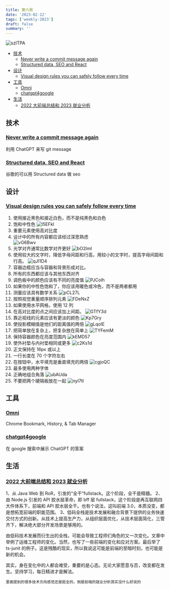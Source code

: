 ```yaml
---
title: 第六周
date: '2023-02-12'
tags: ['weekly-2023']
draft: false
summary: ''
---
```


![szITPA](https://cdn.jsdelivr.net/gh/klaaay/pbed@main/uPic/szITPA.jpg)

- [技术](#技术)
  - [Never write a commit message again](#never-write-a-commit-message-again)
  - [Structured data, SEO and React](#structured-data-seo-and-react)
- [设计](#设计)
  - [Visual design rules you can safely follow every time](#visual-design-rules-you-can-safely-follow-every-time)
- [工具](#工具)
  - [Omni](#omni)
  - [chatgpt4google](#chatgpt4google)
- [生活](#生活)
  - [2022 大前端总结和 2023 就业分析](#2022-大前端总结和-2023-就业分析)

## 技术

### [Never write a commit message again](https://zura.wiki/post/never-write-a-commit-message-again-with-the-help-of-gpt-3/)

利用 ChatGPT 来写 git message

### [Structured data, SEO and React](https://johnnyreilly.com/structured-data-seo-and-react)

谷歌的可以用 Structured data 做 seo

## 设计

### [Visual design rules you can safely follow every time](https://anthonyhobday.com/sideprojects/saferules/)

1. 使用接近黑色和接近白色，而不是纯黑色和白色
2. 饱和中性色
   ![l5EFkl](https://cdn.jsdelivr.net/gh/klaaay/pbed@main/uPic/l5EFkl.jpg)
3. 重要元素使用高对比度
4. 设计中的所有内容都应该经过深思熟虑  
   ![vG6Bwv](https://cdn.jsdelivr.net/gh/klaaay/pbed@main/uPic/vG6Bwv.jpg)
5. 光学对齐通常比数学对齐更好
   ![bO2lmI](https://cdn.jsdelivr.net/gh/klaaay/pbed@main/uPic/bO2lmI.jpg)
6. 使用较大的文字时，降低字母间距和行高，用较小的文字时，提高字母间距和行高。
   ![qJI1D4](https://cdn.jsdelivr.net/gh/klaaay/pbed@main/uPic/qJI1D4.jpg)
7. 容器边框应当与容器和背景形成对比。
8. 所有的东西都应该与其他东西对齐
9. 调色板中的颜色应该有不同的亮度值
   ![PJColh](https://cdn.jsdelivr.net/gh/klaaay/pbed@main/uPic/PJColh.jpg)
10. 如果你的中性色饱和了，你应该用暖色或冷色，而不是两者都用
11. 测量应该具有数学关系
    ![pCL27L](https://cdn.jsdelivr.net/gh/klaaay/pbed@main/uPic/pCL27L.jpg)
12. 按照视觉重量顺序排列元素
    ![FDeNxZ](https://cdn.jsdelivr.net/gh/klaaay/pbed@main/uPic/FDeNxZ.jpg)
13. 如果使用水平网格，使用 12 列
14. 在高对比度的点之间应该加上间距。
    ![GTfY3d](https://cdn.jsdelivr.net/gh/klaaay/pbed@main/uPic/GTfY3d.jpg)
15. 靠近视线的元素应该有更淡的颜色
    ![Kp7Gry](https://cdn.jsdelivr.net/gh/klaaay/pbed@main/uPic/Kp7Gry.jpg)
16. 使投影模糊值是他们的距离值的两倍
    ![gLqoIE](https://cdn.jsdelivr.net/gh/klaaay/pbed@main/uPic/gLqoIE.jpg)
17. 把简单放在复杂上，把复杂放在简单上
    ![TYFemM](https://cdn.jsdelivr.net/gh/klaaay/pbed@main/uPic/TYFemM.jpg)
18. 保持容器颜色在亮度范围内
    ![kEMD57](https://cdn.jsdelivr.net/gh/klaaay/pbed@main/uPic/kEMD57.jpg)
19. 使外衬垫与内衬垫相同或更多
    ![c2Ks1d](https://cdn.jsdelivr.net/gh/klaaay/pbed@main/uPic/c2Ks1d.jpg)
20. 正文保持在 16px 或以上
21. 一行长度在 70 个字符左右
22. 在按钮中，水平填充是垂直填充的两倍
    ![cgjoQC](https://cdn.jsdelivr.net/gh/klaaay/pbed@main/uPic/cgjoQC.jpg)
23. 最多使用两种字体
24. 正确地组合角落
    ![ubAUda](https://cdn.jsdelivr.net/gh/klaaay/pbed@main/uPic/ubAUda.jpg)
25. 不要把两个硬隔板放在一起
    ![nyl7tl](https://cdn.jsdelivr.net/gh/klaaay/pbed@main/uPic/nyl7tl.jpg)

## 工具

### [Omni](https://chrome.google.com/webstore/detail/omni-bookmark-history-tab/mapjgeachilmcbbokkgcbgpbakaaeehi?utm_source=chrome-ntp-icon)

Chrome Bookmark, History, & Tab Manager

### [chatgpt4google](https://chatgpt4google.com/)

在 google 搜索中展示 ChatGPT 的答案

## 生活

### [2022 大前端总结和 2023 就业分析](https://zhuanlan.zhihu.com/p/603410758)

1、从 Java Web 到 RoR，引发的“全干”fullstack。这个阶段，全干是精髓。
2、由 Node.js 引发的 API 胶水层革命，即 bff 层 fullstack，这个阶段是再互联网四大件体系下，前端和 API 胶水层全干。也有个说法，这叫前端 3.0，本质没变，都是想拓宽前端的职能范围。
3、低码全栈是技术发展和融合背景下提供的业务快速交付方式的创新。从技术上提高生产力，从组织层面优化，从技术层面简化，三管齐下，解决绝大部分开发场景是够用的。

由低码技术发展而衍生出的全栈，可能会导致工程师们角色的又一次变化。文章中举例了运维工程师的变化。当然，也写了一些前端的变化和应对方案。最后举了 ts-junit 的例子。这是残酷的现实，所以我说这可能是前端的至暗时刻，也可能是新的机会。

其实，身在变化中的人都会难受，重要的是心态。无论大家愿意与否，改变都在发生。坚持学习，每日精进才是解法。

`里面提到的很多技术方向感觉还是挺全的，倒是前端的就业分析其实没什么好说的`
